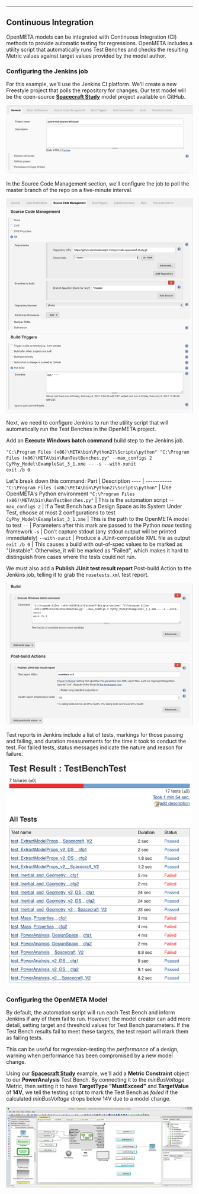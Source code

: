 ___
##  Continuous Integration

OpenMETA models can be integrated with Continuous Integration (CI) methods to provide automatic testing for regressions. OpenMETA includes a utility script that automatically runs Test Benches and checks the resulting Metric values against target values provided by the model author.

### Configuring the Jenkins job
For this example, we'll use the Jenkins CI platform. We'll create a new Freestyle project that polls the repository for changes. Our test model will be the open-source [<b>Spacecraft Study</b>](https://github.com/metamorph-inc/openmeta-spacecraft-study) model project available on GitHub.

![](images/12-04-JobName.png)

In the Source Code Management section, we'll configure the job to poll the master branch of the repo on a five-minute interval.

![](images/12-04-SCM.png)

Next, we need to configure Jenkins to run the utility script that will automatically run the Test Benches in the OpenMETA project.

Add an **Execute Windows batch command** build step to the Jenkins job.

~~~~~~~~~{.cmd}
"C:\Program Files (x86)\META\bin\Python27\Scripts\python" "C:\Program Files (x86)\META\bin\RunTestBenches.py" --max_configs 2 CyPhy_Model\ExampleSat_3_1.xme -- -s --with-xunit
exit /b 0
~~~~~~~~~

Let's break down this command:
Part | Description
---- | -----------
`"C:\Program Files (x86)\META\bin\Python27\Scripts\python"` | Use OpenMETA's Python environment
`"C:\Program Files (x86)\META\bin\RunTestBenches.py"` | This is the automation script
`--max_configs 2` | If a Test Bench has a Design Space as its System Under Test, choose at most 2 configurations to test
`CyPhy_Model\ExampleSat_3_1.xme` | This is the path to the OpenMETA model to test
`--` | Parameters after this mark are passed to the Python *nose* testing framework
`-s` | Don’t capture stdout (any stdout output will be printed immediately)
`--with-xunit` | Produce a JUnit-compatible XML file as output
`exit /b 0` | This causes a build with out-of-spec values to be marked as "Unstable". Otherwise, it will be marked as "Failed", which makes it hard to distinguish from cases where the tests could not run.

We must also add a **Publish JUnit test result report** Post-build Action to the Jenkins job, telling it to grab the `nosetests.xml` test report.

![](images/12-04-BuildAndPostBuild.png)

Test reports in Jenkins include a list of tests, markings for those passing and failing, and duration measurements for the time it took to conduct the test. For failed tests, status messages indicate the nature and reason for failure.

![](images/12-04-TestReport.png)

### Configuring the OpenMETA Model
By default, the automation script will run each Test Bench and inform Jenkins if any of them fail to run. However, the model creator can add more detail, setting target and threshold values for Test Bench parameters. If the Test Bench results fail to meet these targets, the test report will mark them as failing tests.

This can be useful for regression-testing the _performance_ of a design, warning when performance has been compromised by a new model change.

Using our [<b>Spacecraft Study</b>](https://github.com/metamorph-inc/openmeta-spacecraft-study) example, we'll add a **Metric Constraint** object to our **PowerAnalysis** Test Bench. By connecting it to the *minBusVoltage* Metric, then setting it to have **TargetType "MustExceed"** and **TargetValue** of **14V**, we tell the testing script to mark the Test Bench as *failed* if the calculated *minBusVoltage* drops below 14V due to a model change.

![](images/12-04-MetricConstraint.png)

